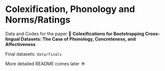 # Colexification, Phonology and Norms/Ratings


Data and Codes for the paper :page_with_curl:
__Colexifications for Bootstrapping Cross-lingual Datasets:
The Case of Phonology, Concreteness, and Affectiveness__

Final datasets: `data/finals`

More detailed README comes later :sunny: